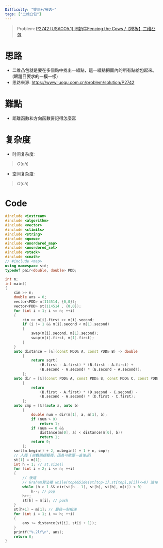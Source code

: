 ```yaml
---
Difficulty: "提高+/省选−"
tags: ["二维凸包"]
---
```


> Problem: [P2742 [USACO5.1] 圈奶牛Fencing the Cows /【模板】二维凸包](https://www.luogu.com.cn/problem/P2742)

# 思路
- 二维凸包就是要在多個點中找出一組點，這一組點把圖內的所有點給包起來。(跟題目要求的一模一樣)
- 思路來源: https://www.luogu.com.cn/problem/solution/P2742

# 難點
- 距離函數和方向函數要記得怎麼寫

# 复杂度
- 时间复杂度:
> $O(nh)$

- 空间复杂度:
> $O(nh)$
  
# Code
```C++ 
#include <iostream>
#include <algorithm>
#include <vector>
#include <climits>
#include <string>
#include <queue>
#include <unordered_map>
#include <unordered_set>
#include <stack>
#include <cmath>
// #include <map>
using namespace std;
typedef pair<double, double> PDD;

int n;
int main()
{
	cin >> n;
	double ans = 0;
	vector<PDD> m(114514, {0,0});
	vector<PDD> st(114514 , {0,0});
	for (int i = 1; i <= n; ++i)
	{
		cin >> m[i].first >> m[i].second;
		if (i != 1 && m[i].second < m[1].second)
		{
			swap(m[i].second, m[1].second);
			swap(m[i].first, m[1].first);
		}
	}
	auto distance = [&](const PDD& A, const PDD& B) -> double
		{
			return sqrt(
				(B.first - A.first) * (B.first - A.first) +
				(B.second - A.second) * (B.second - A.second));
		};
	auto dir = [&](const PDD& A, const PDD& B, const PDD& C, const PDD&D) -> double
		{
			return 
				(B.first - A.first) * (D.second - C.second) -
				(B.second - A.second) * (D.first - C.first);
		};
	auto cmp = [&](auto a, auto b)
		{
			double num = dir(m[1], a, m[1], b);
			if (num > 0)
				return 1;
			if (num == 0 &&
				distance(m[0], a) < distance(m[0], b))
				return 1;
			return 0;
		};
	sort(m.begin() + 2, m.begin() + 1 + n, cmp);
	// 入棧 (用數組模擬棧，因為可能要一直後退)
	st[1] = m[1];
	int h = 1; // st.size()
	for (int i = 2; i <= n; ++i)
	{ 
		// 後退
		// Graham算法裡 while(top&&Side(st[top-1],st[top],p[i])<=0) 這句話裡的 <= 應該寫成 <
		while (h > 1 && dir(st[h - 1], st[h], st[h], m[i]) < 0)
			h--; // pop
		h++;
		st[h] = m[i]; // push
	}
	st[h+1] = m[1]; // 最後一點相連
	for (int i = 1; i <= h; ++i)
	{
		ans += distance(st[i], st[i + 1]);
	}
	printf("%.2lf\n", ans);
	return 0;
}
```